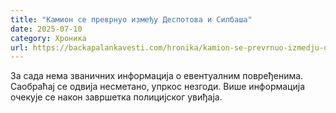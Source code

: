 ```yaml
---
title: "Камион се преврнуо између Деспотова и Силбаша"
date: 2025-07-10
category: Хроника
url: https://backapalankavesti.com/hronika/kamion-se-prevrnuo-izmedju-despotova-i-silbasa/
---
```


За сада нема званичних информација о евентуалним повређенима. Саобраћај се одвија несметано, упркос незгоди. Више информација очекује се након завршетка полицијског увиђаја.
